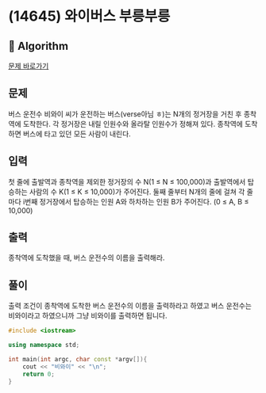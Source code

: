 # (14645) 와이버스 부릉부릉
## :100: Algorithm
[문제 바로가기](https://www.acmicpc.net/problem/14645)

## 문제
버스 운전수 비와이 씨가 운전하는 버스(verse아님 ㅎ)는 N개의 정거장을 거친 후 종착역에 도착한다. 각 정거장은 내릴 인원수와 올라탈 인원수가 정해져 있다. 종착역에 도착하면 버스에 타고 있던 모든 사람이 내린다.

## 입력
첫 줄에 출발역과 종착역을 제외한 정거장의 수 N(1 ≤ N ≤ 100,000)과 출발역에서 탑승하는 사람의 수 K(1 ≤ K ≤ 10,000)가 주어진다. 둘째 줄부터 N개의 줄에 걸쳐 각 줄마다 i번째 정거장에서 탑승하는 인원 A와 하차하는 인원 B가 주어진다. (0 ≤ A, B ≤ 10,000)

## 출력
종착역에 도착했을 때, 버스 운전수의 이름을 출력해라.

## 풀이
출력 조건이 종착역에 도착한 버스 운전수의 이름을 출력하라고 하였고 버스 운전수는 비와이라고 하였으니까 그냥 비와이를 출력하면 됩니다.

```cpp
#include <iostream>

using namespace std;

int main(int argc, char const *argv[]){
    cout << "비와이" << "\n";
    return 0;
}
```